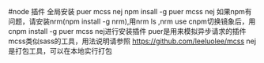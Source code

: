 #node 插件
全局安装 puer mcss nej
npm insall -g puer mcss nej
如果npm有问题，请安装nrm(npm install -g nrm),用nrm ls ,nrm use cnpm切换镜象后，用cnpm install -g puer mcss nej进行安装插件
puer是用来模拟异步请求的插件
mcss类似sass的工具，用法说明请参照 https://github.com/leeluolee/mcss
nej是打包工具，可以在本地实行打包